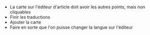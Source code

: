 


* La carte sur l'éditeur d'article doit avoir les autres points, mais non cliquables
* Finir les traductions
* Ajouter la carte
* Faire en sorte que l'on puisse changer la langue sur l'éditeur 
